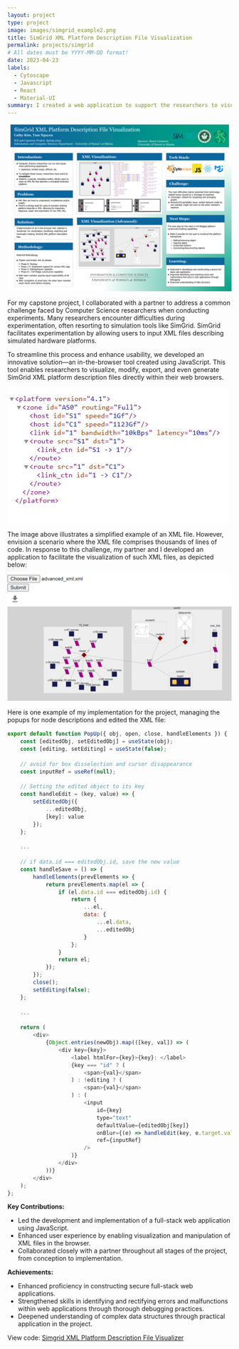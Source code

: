 ```yaml
---
layout: project
type: project
image: images/simgrid_example2.png
title: SimGrid XML Platform Description File Visualization
permalink: projects/simgrid
# All dates must be YYYY-MM-DD format!
date: 2023-04-23
labels:
  - Cytoscape
  - Javascript
  - React
  - Material-UI
summary: I created a web application to support the researchers to visualize SimGrid XML platform description files.
---
```


<img class="ui centered image large rounded" src="../images/simgrid_poster.png">

For my capstone project, I collaborated with a partner to address a common challenge faced by Computer Science researchers when conducting experiments. Many researchers encounter difficulties during experimentation, often resorting to simulation tools like SimGrid. SimGrid facilitates experimentation by allowing users to input XML files describing simulated hardware platforms.

To streamline this process and enhance usability, we developed an innovative solution—an in-the-browser tool created using JavaScript. This tool enables researchers to visualize, modify, export, and even generate SimGrid XML platform description files directly within their web browsers.

<img class="ui centered image large rounded" src="../images/simgrid_example2.png">

The image above illustrates a simplified example of an XML file. However, envision a scenario where the XML file comprises thousands of lines of code. In response to this challenge, my partner and I developed an application to facilitate the visualization of such XML files, as depicted below:

<img class="ui centered image large rounded" src="../images/simgrid_example.png">

Here is one example of my implementation for the project, managing the popups for node descriptions and edited the XML file:
```js
export default function PopUp({ obj, open, close, handleElements }) {
    const [editedObj, setEditedObj] = useState(obj);
    const [editing, setEditing] = useState(false);

    // avoid for box disselection and cursor disappearance
    const inputRef = useRef(null);

    // Setting the edited object to its key
    const handleEdit = (key, value) => {
        setEditedObj({
            ...editedObj,
            [key]: value
        });
    };
    
    ...

    // if data.id === editedObj.id, save the new value
    const handleSave = () => {
        handleElements(prevElements => {
            return prevElements.map(el => {
                if (el.data.id === editedObj.id) {
                    return {
                        ...el,
                        data: {
                            ...el.data,
                            ...editedObj
                        }
                    };
                }
                return el;
            });
        });
        close();
        setEditing(false);
    };
    
    ...

    return (
        <div>
            {Object.entries(newObj).map(([key, val]) => (
                <div key={key}>
                    <label htmlFor={key}>{key}: </label>
                    {key === "id" ? (
                        <span>{val}</span>
                    ) : !editing ? (
                        <span>{val}</span>
                    ) : (
                        <input
                            id={key}
                            type="text"
                            defaultValue={editedObj[key]}
                            onBlur={(e) => handleEdit(key, e.target.value)}
                            ref={inputRef}
                        />
                    )}
                </div>
            ))}
        </div>
    );
};
```

**Key Contributions:**

* Led the development and implementation of a full-stack web application using JavaScript.
* Enhanced user experience by enabling visualization and manipulation of XML files in the browser.
* Collaborated closely with a partner throughout all stages of the project, from conception to implementation.

**Achievements:**

* Enhanced proficiency in constructing secure full-stack web applications.
* Strengthened skills in identifying and rectifying errors and malfunctions within web applications through thorough debugging practices.
* Deepened understanding of complex data structures through practical application in the project.


View code: <a href="https://github.com/wrench-project/simgrid-platform-file-visualizer">
Simgrid XML Platform Description File Visualizer </a>





  
  

